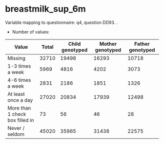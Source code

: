 # breastmilk_sup_6m
Variable mapping to questionnaire: q4, question DD93.
.
- Number of values:

| Value | Total | Child genotyped | Mother genotyped | Father genotyped |
| ----- | ----- | --------------- | ---------------- | ---------------- |
| Missing | 32710 | 19498 | 16293 | 10718 |
| 1-3 times a week | 5969 | 4816 | 4202 |3073 |
| 4-6 times a week | 2831 | 2186 | 1851 |1326 |
| At least once a day | 27020 | 20834 | 17939 |12498 |
| More than 1 check box filled in | 73 | 56 | 46 |28 |
| Never / seldom | 45020 | 35965 | 31438 |22575 |



